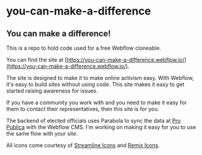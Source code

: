 # you-can-make-a-difference

## You can make a difference!

This is a repo to hold code used for a free Webflow cloneable.

You can find the site at [https://you-can-make-a-difference.webflow.io/](https://you-can-make-a-difference.webflow.io/).

The site is designed to make it to make online activism easy. With Webflow, it's easy to build sites without using code. This site makes it easy to get started raising awareness for issues.

If you have a community you work with and you need to make it easy for them to contact their representatives, then this site is for you.

The backend of elected officials uses Parabola to sync the data at [Pro Publica](https://www.propublica.org/datastore/api/propublica-congress-api) with the Webflow CMS. I'm working on making it easy for you to use the same flow with your site.

All icons come courtesy of [Streamline Icons](https://streamlineicons.com) and [Remix Icons](http://remixicon.com).
